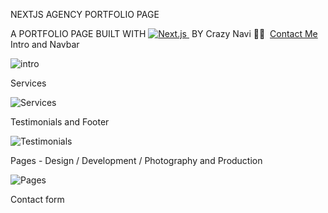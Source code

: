 NEXTJS AGENCY PORTFOLIO PAGE
 
A PORTFOLIO PAGE BUILT WITH [![Next.js](https://img.shields.io/badge/-Next.js-0D1117?style=flat&logo=next.js)&nbsp;](https://github.com/BinaryLeo/NEXTJS_AGENCY_PORTFOLIO_PAGE) BY Crazy Navi 👋🏻 &nbsp;[Contact Me](mailto:ilove.delicious.pizza@gmail.com)
Intro and Navbar

![intro](https://user-images.githubusercontent.com/116185190/224577329-3b56cfbb-7efe-4439-a910-11f7323ec0ae.gif)


Services

![Services](https://user-images.githubusercontent.com/116185190/224577338-7e371fed-77e9-4601-9afb-78bc3e32cc60.gif)


Testimonials and Footer

![Testimonials](https://user-images.githubusercontent.com/116185190/224577356-82236eec-cb2b-41fd-b6df-369d550c6418.gif)



Pages - Design / Development / Photography and Production

![Pages](https://user-images.githubusercontent.com/116185190/224577383-4903989c-e173-48ff-bc93-6c8c3d38a243.gif)


Contact form


